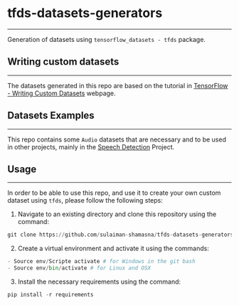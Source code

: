 # tfds-datasets-generators
---
Generation of datasets using ```tensorflow_datasets - tfds``` package.

##  Writing custom datasets
---
The datasets generated in this repo are based on the tutorial in [TensorFlow - Writing Custom Datasets](https://www.tensorflow.org/datasets/add_dataset) webpage.

## Datasets Examples
---
This repo contains some ```Audio``` datasets that are necessary and to be used in other projects, mainly in the [Speech Detection](https://github.com/sulaiman-shamasna/speech-detection-with-neural-networks) Project.

## Usage
---
In order to be able to use this repo, and use it to create your own custom dataset using ```tfds```, please follow the following steps:
1. Navigate to an existing directory and clone this repository using the command:
```py
git clone https://github.com/sulaiman-shamasna/tfds-datasets-generators.git
```
2. Create a virtual environment and activate it using the commands:
```py
- Source env/Scripte activate # for Windows in the git bash
- Source env/bin/activate # for Linux and OSX
```
3. Install the necessary requirements using the command:
```py
pip install -r requirements
```
